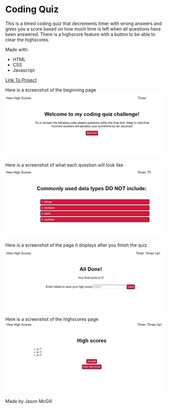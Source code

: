 # Coding Quiz

This is a timed coding quiz that decrements timer with wrong answers and gives you a score based on how much time is left when all questions have been answered. There is a highscore feature with a button to be able to clear the highscores.


Made with:
* HTML
* CSS
* Javascript

[Link To Project](https://jasonmcgill.github.io/coding-quiz/)


Here is a screenshot of the beginning page
![beginning](https://raw.githubusercontent.com/jasonmcgill/coding-quiz/master/assets/images/instructions.JPG)

Here is a screenshot of what each question will look like
![questions page](https://raw.githubusercontent.com/jasonmcgill/coding-quiz/master/assets/images/questions.JPG)

Here is a screenshot of the page it displays after you finish the quiz
![finished page](https://raw.githubusercontent.com/jasonmcgill/coding-quiz/master/assets/images/alldone.JPG)

Here is a screenshot of the highscores page
![highscore page](https://raw.githubusercontent.com/jasonmcgill/coding-quiz/master/assets/images/highscores.JPG)

Made by Jason McGill
